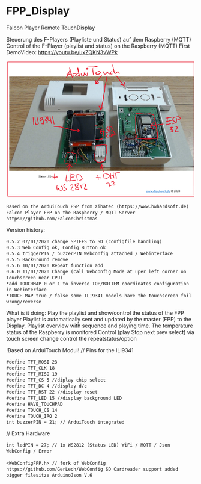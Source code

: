 # FPP_Display
 Falcon Player Remote TouchDisplay

Steuerung des F-Players (Playliste und Status) auf dem Raspberry (MQTT) Control of the F-Player (playlist and status) on the Raspberry (MQTT) First DemoVideo: https://youtu.be/uxZQKN3vWPk

![Bild](https://github.com/KuhnDaniel/FPP_Display/blob/master/FPP-RD-Control-Bild.png)

    Based on the ArduiTouch ESP from zihatec (https://www.hwhardsoft.de)
    Falcon Player FPP on the Raspberry / MQTT Server https://github.com/FalconChristmas

Version history:

    0.5.2 07/01/2020 change SPIFFS to SD (configfile handling)
    0.5.3 Web Config ok, Config Button ok
    0.5.4 triggerPIN / buzzerPIN Webconfig attached / Webinterface
    0.5.5 BackGround remove
    0.5.6 10/01/2020 Repeat function add
    0.6.0 11/01/2020 Change (call Webconfig Mode at uper left corner on Touchscreen near CPU) 
    *add TOUCHMAP 0 or 1 to inverse TOP/BOTTEM coordinates configuration in Webinterface 
    *TOUCH MAP true / false some ILI9341 models have the touchscreen foil wrong/reverse

What is it doing: Play the playlist and show/control the status of the FPP player Playlist is automatically sent and updated by the master (FPP) to the Display. Playlist overview with sequence and playing time. The temperature status of the Raspberry is monitored Control (play Stop next prev select) via touch screen change control the repeatstatus/option

!Based on ArduiTouch Modul! // Pins for the ILI9341

    #define TFT_MOSI 23
    #define TFT_CLK 18
    #define TFT_MISO 19
    #define TFT_CS 5 //diplay chip select
    #define TFT_DC 4 //display d/c
    #define TFT_RST 22 //display reset
    #define TFT_LED 15 //display background LED
    #define HAVE_TOUCHPAD
    #define TOUCH_CS 14
    #define TOUCH_IRQ 2
    int buzzerPIN = 21; // ArduiTouch integrated

// Extra Hardware

    int ledPIN = 27; // 1x WS2812 (Status LED) WiFi / MQTT / Json WebConfig / Error

    <WebConfigFPP.h> // fork of WebConfig https://github.com/GerLech/WebConfig SD Cardreader support added bigger filesitze ArduinoJson V.6
